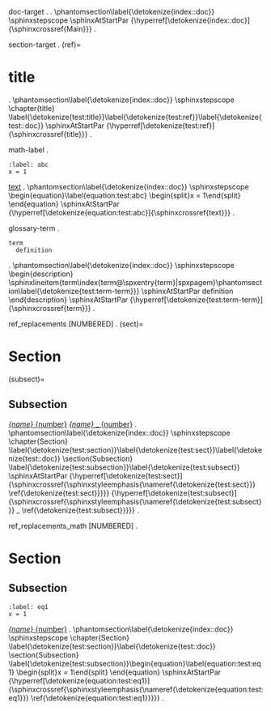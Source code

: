 doc-target
.
[](index.md)
.
\phantomsection\label{\detokenize{index::doc}}
\sphinxstepscope
\sphinxAtStartPar
{\hyperref[\detokenize{index::doc}]{\sphinxcrossref{Main}}}
.

section-target
.
(ref)=
# title
[](#ref)
.
\phantomsection\label{\detokenize{index::doc}}
\sphinxstepscope
\chapter{title}
\label{\detokenize{test:title}}\label{\detokenize{test:ref}}\label{\detokenize{test::doc}}
\sphinxAtStartPar
{\hyperref[\detokenize{test:ref}]{\sphinxcrossref{title}}}
.

math-label
.
```{math}
:label: abc
x = 1
```
[text](#abc)
.
\phantomsection\label{\detokenize{index::doc}}
\sphinxstepscope
\begin{equation}\label{equation:test:abc}
\begin{split}x = 1\end{split}
\end{equation}
\sphinxAtStartPar
{\hyperref[\detokenize{equation:test:abc}]{\sphinxcrossref{text}}}
.

glossary-term
.
```{glossary}
term
  definition
```
[](#term)
.
\phantomsection\label{\detokenize{index::doc}}
\sphinxstepscope
\begin{description}
\sphinxlineitem{term\index{term@\spxentry{term}|spxpagem}\phantomsection\label{\detokenize{test:term-term}}}
\sphinxAtStartPar
definition
\end{description}
\sphinxAtStartPar
{\hyperref[\detokenize{test:term-term}]{\sphinxcrossref{term}}}
.

ref_replacements [NUMBERED]
.
(sect)=
# Section
(subsect)=
## Subsection
[*{name}* {number}](#sect)
[*{name}* _ {number}](#subsect)
.
\phantomsection\label{\detokenize{index::doc}}
\sphinxstepscope
\chapter{Section}
\label{\detokenize{test:section}}\label{\detokenize{test:sect}}\label{\detokenize{test::doc}}
\section{Subsection}
\label{\detokenize{test:subsection}}\label{\detokenize{test:subsect}}
\sphinxAtStartPar
{\hyperref[\detokenize{test:sect}]{\sphinxcrossref{\sphinxstyleemphasis{\nameref{\detokenize{test:sect}}} \ref{\detokenize{test:sect}}}}}
{\hyperref[\detokenize{test:subsect}]{\sphinxcrossref{\sphinxstyleemphasis{\nameref{\detokenize{test:subsect}}} \_ \ref{\detokenize{test:subsect}}}}}
.

ref_replacements_math [NUMBERED]
.
# Section
## Subsection

```{math}
:label: eq1
x = 1
```
[*{name}* {number}](#eq1)
.
\phantomsection\label{\detokenize{index::doc}}
\sphinxstepscope
\chapter{Section}
\label{\detokenize{test:section}}\label{\detokenize{test::doc}}
\section{Subsection}
\label{\detokenize{test:subsection}}\begin{equation}\label{equation:test:eq1}
\begin{split}x = 1\end{split}
\end{equation}
\sphinxAtStartPar
{\hyperref[\detokenize{equation:test:eq1}]{\sphinxcrossref{\sphinxstyleemphasis{\nameref{\detokenize{equation:test:eq1}}} \ref{\detokenize{equation:test:eq1}}}}}
.
